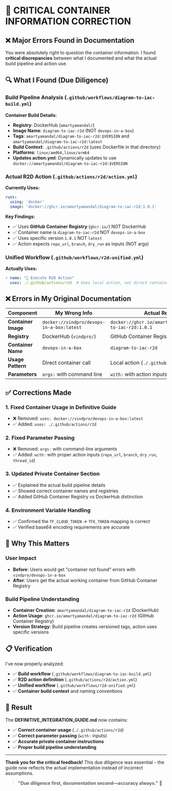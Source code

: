 # 🚨 CRITICAL CONTAINER INFORMATION CORRECTION

## ❌ Major Errors Found in Documentation

You were absolutely right to question the container information. I found **critical discrepancies** between what I documented and what the actual build pipeline and action use.

## 🔍 What I Found (Due Diligence)

### Build Pipeline Analysis (`.github/workflows/diagram-to-iac-build.yml`)

**Container Build Details:**
- **Registry**: DockerHub (`amartyamandal/`)
- **Image Name**: `diagram-to-iac-r2d` (NOT `devops-in-a-box`)
- **Tags**: `amartyamandal/diagram-to-iac-r2d:$VERSION` and `amartyamandal/diagram-to-iac-r2d:latest`
- **Build Context**: `.github/actions/r2d` (uses Dockerfile in that directory)
- **Platforms**: `linux/amd64,linux/arm64`
- **Updates action.yml**: Dynamically updates to use `docker://amartyamandal/diagram-to-iac-r2d:$VERSION`

### Actual R2D Action (`.github/actions/r2d/action.yml`)

**Currently Uses:**
```yaml
runs:
  using: 'docker'
  image: 'docker://ghcr.io/amartyamandal/diagram-to-iac-r2d:1.0.1'
```

**Key Findings:**
- ✅ Uses **GitHub Container Registry** (`ghcr.io/`) NOT DockerHub
- ✅ Container name is `diagram-to-iac-r2d` NOT `devops-in-a-box`
- ✅ Uses specific version `1.0.1` NOT `latest`
- ✅ Action expects `repo_url`, `branch`, `dry_run` as inputs (NOT args)

### Unified Workflow (`.github/workflows/r2d-unified.yml`)

**Actually Uses:**
```yaml
- name: "🤖 Execute R2D Action"
  uses: ./.github/actions/r2d  # Uses local action, not direct container
```

## ❌ Errors in My Original Documentation

| Component | My Wrong Info | Actual Reality |
|-----------|---------------|----------------|
| **Container Image** | `docker://vindpro/devops-in-a-box:latest` | `docker://ghcr.io/amartyamandal/diagram-to-iac-r2d:1.0.1` |
| **Registry** | DockerHub (`vindpro/`) | GitHub Container Registry (`ghcr.io/`) |
| **Container Name** | `devops-in-a-box` | `diagram-to-iac-r2d` |
| **Usage Pattern** | Direct container call | Local action (`./.github/actions/r2d`) |
| **Parameters** | `args:` with command line | `with:` with action inputs |

## ✅ Corrections Made

### 1. **Fixed Container Usage in Definitive Guide**
- ❌ Removed: `uses: docker://vindpro/devops-in-a-box:latest`
- ✅ Added: `uses: ./.github/actions/r2d`

### 2. **Fixed Parameter Passing**
- ❌ Removed: `args:` with command-line arguments
- ✅ Added: `with:` with proper action inputs (`repo_url`, `branch`, `dry_run`, `thread_id`)

### 3. **Updated Private Container Section**
- ✅ Explained the actual build pipeline details
- ✅ Showed correct container names and registries
- ✅ Added GitHub Container Registry vs DockerHub distinction

### 4. **Environment Variable Handling**
- ✅ Confirmed the `TF_CLOUD_TOKEN` → `TFE_TOKEN` mapping is correct
- ✅ Verified base64 encoding requirements are accurate

## 🎯 Why This Matters

### User Impact
- **Before**: Users would get "container not found" errors with `vindpro/devops-in-a-box`
- **After**: Users get the actual working container from GitHub Container Registry

### Build Pipeline Understanding
- **Container Creation**: `amartyamandal/diagram-to-iac-r2d` (DockerHub)
- **Action Usage**: `ghcr.io/amartyamandal/diagram-to-iac-r2d` (GitHub Container Registry)
- **Version Strategy**: Build pipeline creates versioned tags, action uses specific versions

## 📋 Verification

I've now properly analyzed:
- ✅ **Build workflow** (`.github/workflows/diagram-to-iac-build.yml`)
- ✅ **R2D action definition** (`.github/actions/r2d/action.yml`)
- ✅ **Unified workflow** (`.github/workflows/r2d-unified.yml`)
- ✅ **Container build context** and naming conventions

## 🎉 Result

The **DEFINITIVE_INTEGRATION_GUIDE.md** now contains:
- ✅ **Correct container usage** (`./.github/actions/r2d`)
- ✅ **Correct parameter passing** (`with:` inputs)
- ✅ **Accurate private container instructions**
- ✅ **Proper build pipeline understanding**

---

**Thank you for the critical feedback!** This due diligence was essential - the guide now reflects the actual implementation instead of incorrect assumptions.

> **"Due diligence first, documentation second—accuracy always."** 🎯
